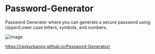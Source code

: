 # Password-Generator

Password Generator where you can generate a secure password using Upper/Lower case letters, symbols, and numbers.

![image](https://user-images.githubusercontent.com/51930819/182996118-f3985931-fad8-445a-8c8b-01ee2bff7280.png)


https://raykurbanov.github.io/Password-Generator/
